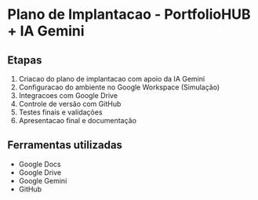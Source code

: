 # Plano de Implantacao - PortfolioHUB + IA Gemini

## Etapas
1. Criacao do plano de implantacao com apoio da IA Gemini
2. Configuracao do ambiente no Google Workspace (Simulação)
3. Integracoes com Google Drive
4. Controle de versão com GitHub
5. Testes finais e validações
6. Apresentacao final e documentação

## Ferramentas utilizadas
- Google Docs
- Google Drive
- Google Gemini
- GitHub
